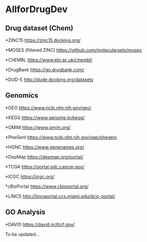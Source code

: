 # AllforDrugDev

## Drug dataset (Chem)
*ZINC15
https://zinc15.docking.org/

*MOSES (filtered ZINC)
https://github.com/molecularsets/moses

*ChEMBL
https://www.ebi.ac.uk/chembl/

*DrugBank
https://go.drugbank.com/

*DUD-E
http://dude.docking.org/datasets

## Genomics
*GEO
https://www.ncbi.nlm.nih.gov/geo/

*KEGG 
https://www.genome.jp/kegg/

*OMIM
https://www.omim.org/

*PheGenI
https://www.ncbi.nlm.nih.gov/gap/phegeni

*HGNC
https://www.genenames.org/

*DepMap
https://depmap.org/portal/

*TCGA
https://portal.gdc.cancer.gov/

*ICGC
https://icgc.org/

*cBioPortal
https://www.cbioportal.org/

*LINCS
http://lincsportal.ccs.miami.edu/dcic-portal/

## GO Analysis
*DAVID
https://david.ncifcrf.gov/



To be updated...
